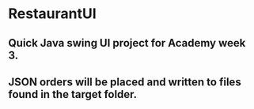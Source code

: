 # RestaurantUI

## Quick Java swing UI project for Academy week 3.

## JSON orders will be placed and written to files found in the target folder.
